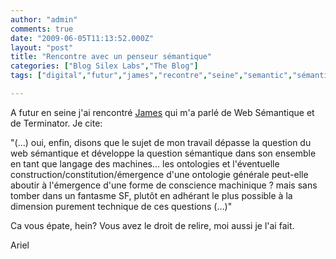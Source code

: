 ```yaml
---
author: "admin"
comments: true
date: "2009-06-05T11:13:52.000Z"
layout: "post"
title: "Rencontre avec un penseur sémantique"
categories: ["Blog Silex Labs","The Blog"]
tags: ["digital","futur","james","recontre","seine","semantic","sémantique","web","webmestre"]

---
```

A futur en seine j'ai rencontré [James](http://jamesbecht.blogspot.com/) qui m'a parlé de Web Sémantique et de Terminator. Je cite:

"(...) oui, enfin, disons que le sujet de mon travail dépasse la question du web sémantique et développe la question sémantique dans son ensemble en tant que langage des machines... les ontologies et l'éventuelle construction/constitution/émergence d'une ontologie générale peut-elle aboutir à l'émergence d'une forme de conscience machinique ? mais sans tomber dans un fantasme SF, plutôt en adhérant le plus possible à la dimension purement technique de ces questions (...)"

Ca vous épate, hein? Vous avez le droit de relire, moi aussi je l'ai fait.

Ariel


